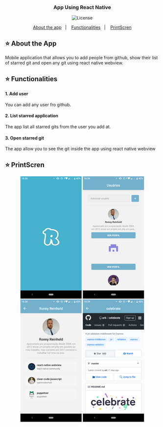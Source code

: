 <h3 align="center">
  App Using React Native
</h3>

<p align="center">
    <img alt="License" src="https://img.shields.io/badge/license-MIT-%2304D361">
</p>

<p align="center">
  <a href="#star-about-the-app">About the app</a>&nbsp;&nbsp;&nbsp;|&nbsp;&nbsp;&nbsp;
  <a href="#star-functionalities">Functionalities</a>&nbsp;&nbsp;&nbsp;|&nbsp;&nbsp;&nbsp;
  <a href="#star-printscren">PrintScren</a>
</p>

## :star: About the App

Mobile application that allows you to add people from github, show their list of starred git and open
any git using react native webview.

## :star: Functionalities

#### 1. Add user

You can add any user fro github.

#### 2. List starred application

The app list all starred gits from the user you add at.

#### 3. Open starred git

The app allow you to see the git inside the app using react native webview


## :star: PrintScren

<p align="center">
  <img alt="splash_screen" src=".images/1.png" width="200px">
  <img alt="list_of_user" src=".images/2.png" width="200px">
  <img alt="user_detail" src=".images/3.png" width="200px">
  <img alt="git_webview" src=".images/4.png" width="200px">
</p>

